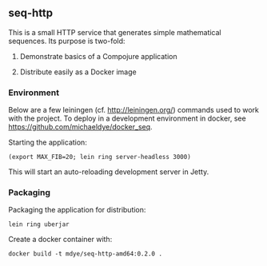 ## seq-http

This is a small HTTP service that generates simple mathematical sequences. Its
purpose is two-fold:

1. Demonstrate basics of a Compojure application

2. Distribute easily as a Docker image

### Environment

Below are a few leiningen (cf. http://leiningen.org/) commands used to work with the project. To deploy in a development environment in docker, see https://github.com/michaeldye/docker_seq.

Starting the application:

    (export MAX_FIB=20; lein ring server-headless 3000)

This will start an auto-reloading development server in Jetty.

### Packaging

Packaging the application for distribution:

    lein ring uberjar

Create a docker container with:

    docker build -t mdye/seq-http-amd64:0.2.0 .
